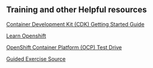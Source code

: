 ## Training and other Helpful resources

[Container Development Kit (CDK) Getting Started Guide](https://access.redhat.com/documentation/en-us/red_hat_container_development_kit/3.5/html/getting_started_guide/)

[Learn Openshift](https://learn.openshift.com/)

[OpenShift Container Platform (OCP) Test Drive](https://www.redhat.com/en/resources/openshift-test-drive-for-operations)

[Guided Exercise Source](https://courses.edx.org/courses/course-v1:RedHat+DO081x+2T2017/course/)
